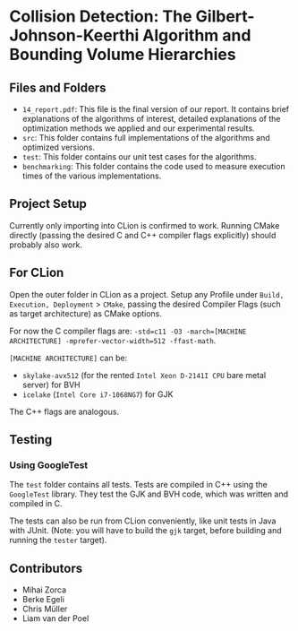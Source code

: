 # Collision Detection: The Gilbert-Johnson-Keerthi Algorithm and Bounding Volume Hierarchies 

## Files and Folders
* `14_report.pdf`: This file is the final version of our report. It contains brief explanations of the algorithms of interest, detailed explanations of the optimization methods we applied and our experimental results.
* `src`: This folder contains full implementations of the algorithms and optimized versions.
* `test`: This folder contains our unit test cases for the algorithms. 
* `benchmarking`: This folder contains the code used to measure execution times of the various implementations.

## Project Setup

Currently only importing into CLion is confirmed to work.
Running CMake directly (passing the desired C and C++ compiler flags explicitly) should probably also work.

## For CLion
Open the outer folder in CLion as a project. Setup any Profile under `Build, Execution, Deployment` > `CMake`, passing the desired Compiler Flags (such as target architecture) as CMake options.

For now the C compiler flags are: `-std=c11 -O3 -march=[MACHINE ARCHITECTURE] -mprefer-vector-width=512 -ffast-math`.

`[MACHINE ARCHITECTURE]` can be:
* `skylake-avx512` (for the rented `Intel Xeon D-2141I CPU` bare metal server) for BVH
* `icelake` (`Intel Core i7-1068NG7`) for GJK

The C++ flags are analogous.

## Testing
### Using GoogleTest 
The `test` folder contains all tests.
Tests are compiled in C++ using the `GoogleTest` library. They test the GJK and BVH code, which was written and compiled in C.

The tests can also be run from CLion conveniently, like unit tests in Java with JUnit.
(Note: you will have to build the `gjk` target, before building and running the `tester` target).

## Contributors

* Mihai Zorca
* Berke Egeli
* Chris Müller
* Liam van der Poel
